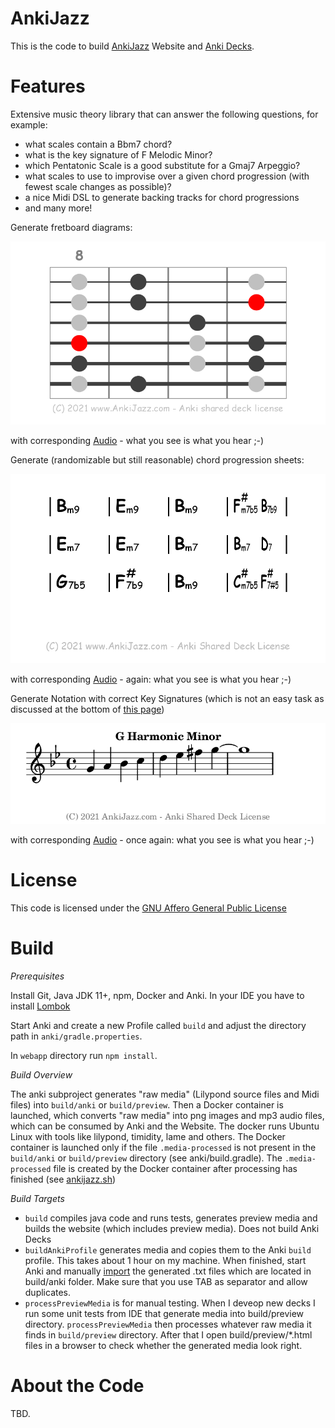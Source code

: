 # AnkiJazz

This is the code to build [AnkiJazz](https://www.ankijazz.com) Website and [Anki Decks](https://ankiweb.net/shared/decks/ankijazz).

# Features

Extensive music theory library that can answer the following questions, for example:
- what scales contain a Bbm7 chord?
- what is the key signature of F Melodic Minor?
- which Pentatonic Scale is a good substitute for a Gmaj7 Arpeggio?
- what scales to use to improvise over a given chord progression (with fewest scale changes as possible)?
- a nice Midi DSL to generate backing tracks for chord progressions
- and many more!

Generate fretboard diagrams:

![Fretboard](doc/Fretboard.png)

with corresponding <a href="doc/Fretboard.mp3">Audio</a> - what you see is what you hear ;-)

Generate (randomizable but still reasonable) chord progression sheets:

![Chord Progressions](doc/ChordProgression.png)

with corresponding <a href="doc/ChordProgression.mp3">Audio</a> - again: what you see is what you hear ;-)

Generate Notation with correct Key Signatures (which is not an easy task as discussed at the bottom of [this page](https://www.ankijazz.com/scales))

![Notation](doc/Notation.png)

with corresponding <a href="doc/Notation.mp3">Audio</a> - once again: what you see is what you hear ;-)

# License

This code is licensed under the [GNU Affero General Public License](http://www.gnu.org/licenses/agpl-3.0.html)

# Build

*Prerequisites*

Install Git, Java JDK 11+, npm, Docker and Anki. In your IDE you have to install [Lombok](https://projectlombok.org)

Start Anki and create a new Profile called `build` and adjust the directory path in `anki/gradle.properties`. 

In `webapp` directory run `npm install`.

*Build Overview*

The anki subproject generates "raw media" (Lilypond source files and Midi files) into `build/anki` or `build/preview`. Then a Docker container is launched, which converts "raw media" into png images and mp3 audio files, which can be consumed by Anki and the Website. The docker runs Ubuntu Linux with tools like lilypond, timidity, lame and others. The Docker container is launched only if the file `.media-processed` is not present in the `build/anki` or `build/preview` directory (see anki/build.gradle). The `.media-processed` file is created by the Docker container after processing has finished (see [ankijazz.sh](anki/docker/ankijazz.sh))

*Build Targets*

- `build` compiles java code and runs tests, generates preview media and builds the website (which includes preview media). Does not build Anki Decks
- `buildAnkiProfile` generates media and copies them to the Anki `build` profile. This takes about 1 hour on my machine. When finished, start Anki and manually [import](https://docs.ankiweb.net/importing.html) the generated .txt files which are located in build/anki folder. Make sure that you use TAB as separator and allow duplicates.
- `processPreviewMedia` is for manual testing. When I deveop new decks I run some unit tests from IDE that generate media into build/preview directory. `processPreviewMedia` then processes whatever raw media it finds in `build/preview` directory. After that I open build/preview/*.html files in a browser to check whether the generated media look right. 

# About the Code

TBD.